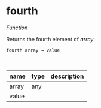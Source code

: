 # fourth

_Function_

Returns the fourth element of _array_.

<pre><code>fourth array &rarr; value</code></pre>
<br>

| name | type | description |
|------|------|-------------|
|array|any||
|value|||


